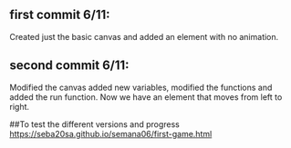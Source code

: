 ## first commit 6/11:
Created just the basic canvas and added an element with no animation.
## second commit 6/11:
Modified the canvas added new variables, modified the functions and added the run function. Now we have an element that moves from left to right.




##To test the different versions and progress
https://seba20sa.github.io/semana06/first-game.html